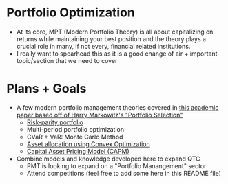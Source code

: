 # Portfolio Optimization
  - At its core, MPT (Modern Portfolio Theory) is all about capitalizing on returns while maintaining your best position
    and the theory plays a crucial role in many, if not every, financial related institutions.
  - I really want to spearhead this as it is a good change of air + important topic/section that we need to cover

# Plans + Goals
  - A few modern portfolio management theories covered in [this academic paper based off of Harry Markowitz's "Portfolio Selection"]([url](https://www.sciencedirect.com/science/article/abs/pii/S0377221713008898))
      + [Risk-parity portfolio]([url](https://www.investopedia.com/terms/r/risk-parity.asp))
      + Multi-period portfolio optimization
      + CVaR + VaR: Monte Carlo Method
      + [Asset allocation using Convex Optimization]([url](https://medium.com/where-quant-meets-data-science/asset-allocation-using-convex-portfolio-optimization-f47398d4d613)) 
      + [Capital Asset Pricing Model (CAPM)]([url](https://www.investopedia.com/terms/c/capm.asp))
  - Combine models and knowledge developed here to expand QTC
      + PMT is looking to expand on a "Portfolio Manangement" sector
      + Attend competitions (feel free to add some here in this README file)
